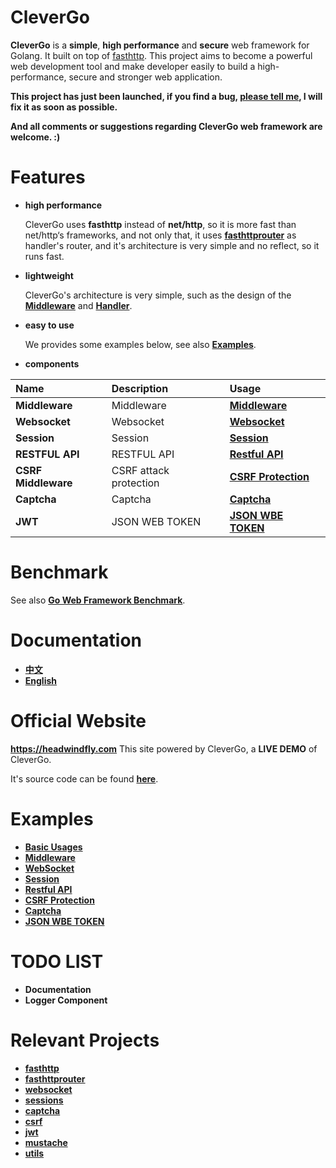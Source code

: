 # CleverGo
**CleverGo** is a **simple**, **high performance** and **secure** web framework for Golang.
It built on top of [fasthttp](https://github.com/valyala/fasthttp).
This project aims to become a powerful web development tool and 
make developer easily to build a high-performance, secure and stronger web application.

**This project has just been launched, if you find a bug, [please tell me](https://github.com/headwindfly/clevergo/issues/new),
 I will fix it as soon as possible.**

**And all comments or suggestions regarding CleverGo web framework are welcome. :)**

# Features
- **high performance**

     CleverGo uses **fasthttp** instead of **net/http**, so it is more fast than net/http‘s frameworks,
and not only that, it uses [**fasthttprouter**](https://github.com/buaazp/fasthttprouter) as handler's router,
and it's architecture is very simple and no reflect, so it runs fast.

- **lightweight**

    CleverGo's architecture is very simple, such as the design of the [**Middleware**](middleware.go) and [**Handler**](handler.go).

- **easy to use**

    We provides some examples below, see also [**Examples**](#examples).

- **components**

| Name                 | Description                                   | Usage                                         |
| :---                 | :---------------------------------------------| :-------------------------------------------- |
| **Middleware**       | Middleware                                    | [**Middleware**](examples/middleware.go)      |
| **Websocket**        | Websocket                                     | [**Websocket**](examples/websocket.go)        |
| **Session**          | Session                                       | [**Session**](examples/session.go)            |
| **RESTFUL API**      | RESTFUL API                                   | [**Restful API**](examples/controller.go)     |
| **CSRF Middleware**  | CSRF attack protection                        | [**CSRF Protection**](examples/csrf.go)       |
| **Captcha**          | Captcha                                       | [**Captcha**](examples/captcha.go)            |
| **JWT**              | JSON WEB TOKEN                                | [**JSON WBE TOKEN**](examples/jwt.go)         |

# Benchmark
See also [**Go Web Framework Benchmark**](https://github.com/smallnest/go-web-framework-benchmark).

# Documentation
- [**中文**](docs/zh)
- [**English**](docs/en)

# Official Website
**https://headwindfly.com**
This site powered by CleverGo, a **LIVE DEMO** of CleverGo.

It's source code can be found [**here**](https://github.com/headwindfly/headwindfly.com).

# Examples
- [**Basic Usages**](examples/base.go)
- [**Middleware**](examples/middleware.go)
- [**WebSocket**](examples/websocket.go)
- [**Session**](examples/session.go)
- [**Restful API**](examples/controller.go)
- [**CSRF Protection**](examples/csrf.go)
- [**Captcha**](examples/captcha.go)
- [**JSON WBE TOKEN**](examples/jwt.go)

# TODO LIST
- **Documentation**
- **Logger Component**

# Relevant Projects
- [**fasthttp**](https://github.com/valyala/fasthttp)
- [**fasthttprouter**](https://github.com/buaazp/fasthttprouter)
- [**websocket**](https://github.com/headwindfly/websocket)
- [**sessions**](https://github.com/headwindfly/sessions)
- [**captcha**](https://github.com/headwindfly/captcha)
- [**csrf**](https://github.com/headwindfly/csrf)
- [**jwt**](https://github.com/headwindfly/jwt)
- [**mustache**](https://github.com/headwindfly/mustache)
- [**utils**](https://github.com/headwindfly/utils)
